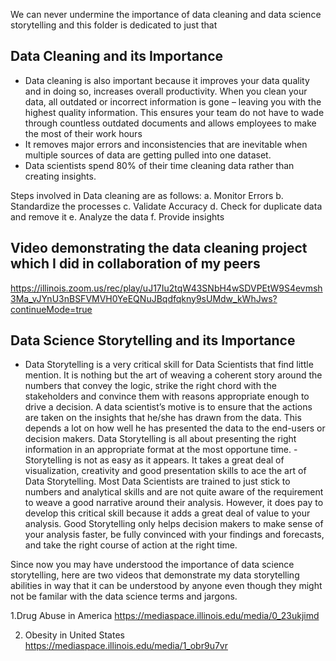 We can never undermine the importance of data cleaning and data science storytelling and this folder is dedicated to just that

## Data Cleaning and its Importance
- Data cleaning is also important because it improves your data quality and in doing so, increases overall productivity. When you clean your data, all outdated or incorrect information is gone – leaving you with the highest quality information. This ensures your team do not have to wade through countless outdated documents and allows employees to make the most of their work hours
- It removes major errors and inconsistencies that are inevitable when multiple sources of data are getting pulled into one dataset.
- Data scientists spend 80% of their time cleaning data rather than creating insights.

Steps involved in Data cleaning are as follows:
a. Monitor Errors
b. Standardize the processes
c. Validate Accuracy
d. Check for duplicate data and remove it
e. Analyze the data
f. Provide insights

## Video demonstrating the data cleaning project which I did in collaboration of my peers
https://illinois.zoom.us/rec/play/uJ17Iu2tqW43SNbH4wSDVPEtW9S4evmsh3Ma_vJYnU3nBSFVMVH0YeEQNuJBqdfqkny9sUMdw_kWhJws?continueMode=true

## Data Science Storytelling and its Importance
- Data Storytelling is a very critical skill for Data Scientists that find little mention. It is nothing but the art of weaving a coherent story around the numbers that convey the logic, strike the right chord with the stakeholders and convince them with reasons appropriate enough to drive a decision. A data scientist’s motive is to ensure that the actions are taken on the insights that he/she has drawn from the data. This depends a lot on how well he has presented the data to the end-users or decision makers. Data Storytelling is all about presenting the right information in an appropriate format at the most opportune time.
-Storytelling is not as easy as it appears. It takes a great deal of visualization, creativity and good presentation skills to ace the art of Data Storytelling. Most Data Scientists are trained to just stick to numbers and analytical skills and are not quite aware of the requirement to weave a good narrative around their analysis. However, it does pay to develop this critical skill because it adds a great deal of value to your analysis. Good Storytelling only helps decision makers to make sense of your analysis faster, be fully convinced with your findings and forecasts, and take the right course of action at the right time.


Since now you may have understood the importance of data science storytelling, here are two videos that demonstrate my data storytelling abilities in way that it can be understood by anyone even though they might not be familar with the data science terms and jargons.


1.Drug Abuse in America
https://mediaspace.illinois.edu/media/0_23ukjimd

2. Obesity in United States
https://mediaspace.illinois.edu/media/1_obr9u7vr


